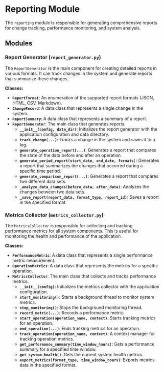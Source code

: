 # Reporting Module

The `reporting` module is responsible for generating comprehensive reports for change tracking, performance monitoring, and system analysis.

## Modules

### Report Generator (`report_generator.py`)

The `ReportGenerator` is the main component for creating detailed reports in various formats. It can track changes in the system and generate reports that summarize these changes.

**Classes:**

- **`ReportFormat`**: An enumeration of the supported report formats (JSON, HTML, CSV, Markdown).
- **`ChangeRecord`**: A data class that represents a single change in the system.
- **`ReportSummary`**: A data class that represents a summary of a report.
- **`ReportGenerator`**: The main class that generates reports.
    - **`__init__(config, data_dir)`**: Initializes the report generator with the application configuration and data directory.
    - **`track_change(...)`**: Tracks a change in the system and saves it to a log.
    - **`generate_operation_report(...)`**: Generates a report that compares the state of the data before and after an operation.
    - **`generate_period_report(start_date, end_date, formats)`**: Generates a report that summarizes the changes that occurred during a specific time period.
    - **`generate_comparison_report(...)`**: Generates a report that compares two different data sets.
    - **`_analyze_data_changes(before_data, after_data)`**: Analyzes the changes between two data sets.
    - **`_save_report(report_data, format_type, report_id)`**: Saves a report in the specified format.

### Metrics Collector (`metrics_collector.py`)

The `MetricsCollector` is responsible for collecting and tracking performance metrics for all system components. This is useful for monitoring the health and performance of the application.

**Classes:**

- **`PerformanceMetric`**: A data class that represents a single performance metric measurement.
- **`OperationMetrics`**: A data class that represents the metrics for a specific operation.
- **`MetricsCollector`**: The main class that collects and tracks performance metrics.
    - **`__init__(config)`**: Initializes the metrics collector with the application configuration.
    - **`start_monitoring()`**: Starts a background thread to monitor system metrics.
    - **`stop_monitoring()`**: Stops the background monitoring thread.
    - **`record_metric(...)`**: Records a performance metric.
    - **`start_operation(operation_name, context)`**: Starts tracking metrics for an operation.
    - **`end_operation(...)`**: Ends tracking metrics for an operation.
    - **`track_operation(operation_name, context)`**: A context manager for tracking operation metrics.
    - **`get_performance_summary(time_window_hours)`**: Gets a performance summary for a specified time window.
    - **`get_system_health()`**: Gets the current system health metrics.
    - **`export_metrics(format_type, time_window_hours)`**: Exports metrics data in the specified format.
